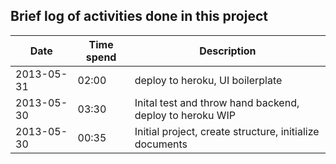 ## Brief log of activities done in this project

| Date | Time spend | Description |
| - | - | - |
| 2013-05-31 | 02:00 | deploy to heroku, UI boilerplate |
| 2013-05-30 | 03:30 | Inital test and throw hand backend, deploy to heroku WIP |
| 2013-05-30 | 00:35 | Initial project, create structure, initialize documents |
